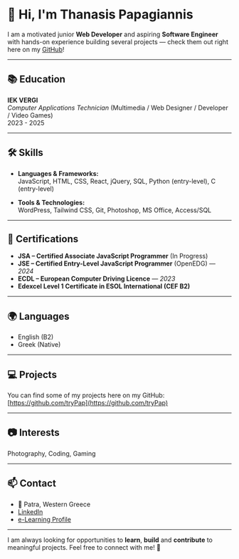 # 👋 Hi, I'm Thanasis Papagiannis

I am a motivated junior **Web Developer** and aspiring **Software Engineer** with hands-on experience building several projects — check them out right here on my [GitHub](https://github.com/tryPap)!

---

## 📚 Education

**IEK VERGI**  
*Computer Applications Technician* (Multimedia / Web Designer / Developer / Video Games)  
2023 - 2025

---

## 🛠️ Skills

- **Languages & Frameworks:**  
  JavaScript, HTML, CSS, React, jQuery, SQL, Python (entry-level), C (entry-level)

- **Tools & Technologies:**  
  WordPress, Tailwind CSS, Git, Photoshop, MS Office, Access/SQL

---

## 📜 Certifications

- **JSA – Certified Associate JavaScript Programmer** (In Progress)
- **JSE – Certified Entry-Level JavaScript Programmer** (OpenEDG) — *2024*
- **ECDL – European Computer Driving Licence** — *2023*
- **Edexcel Level 1 Certificate in ESOL International (CEF B2)**

---

## 🌍 Languages

- English (B2)
- Greek (Native)

---

## 💻 Projects

You can find some of my projects here on my GitHub: [https://github.com/tryPap](https://github.com/tryPap)

---

## 📷 Interests

Photography, Coding, Gaming

---

## 📫 Contact

- 📍 Patra, Western Greece
- [LinkedIn](https://www.linkedin.com/in/thanasis-papagiannis-448468306)
- [e-Learning Profile](https://apapagiannis.e-learning.edu.gr)

---

I am always looking for opportunities to **learn**, **build** and **contribute** to meaningful projects. Feel free to connect with me! 🚀
